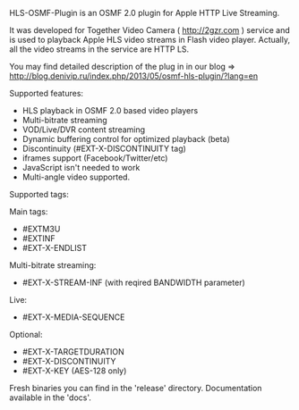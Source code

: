 HLS-OSMF-Plugin is an OSMF 2.0 plugin for Apple HTTP Live Streaming.

It was developed for Together Video Camera ( http://2gzr.com ) service and is used to playback Apple HLS video streams in Flash video player. Actually, all the video streams in the service are HTTP LS.

You may find detailed description of the plug in in our blog => http://blog.denivip.ru/index.php/2013/05/osmf-hls-plugin/?lang=en

Supported features:
- HLS playback in OSMF 2.0 based video players
- Multi-bitrate streaming
- VOD/Live/DVR content streaming
- Dynamic buffering control for optimized playback (beta)
- Discontinuity (#EXT-X-DISCONTINUITY tag)
- iframes support (Facebook/Twitter/etc)
- JavaScript isn't needed to work
- Multi-angle video supported.

Supported tags:

Main tags:
*    #EXTM3U
*    #EXTINF
*    #EXT-X-ENDLIST

Multi-bitrate streaming:
*    #EXT-X-STREAM-INF (with reqired BANDWIDTH parameter)

Live:
*    #EXT-X-MEDIA-SEQUENCE

Optional:
*    #EXT-X-TARGETDURATION
*    #EXT-X-DISCONTINUITY
*    #EXT-X-KEY (AES-128 only)

Fresh binaries you can find in the 'release' directory.
Documentation available in the 'docs'.

